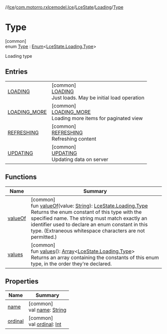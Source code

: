 //[lce](../../../../../index.md)/[com.motorro.rxlcemodel.lce](../../../index.md)/[LceState](../../index.md)/[Loading](../index.md)/[Type](index.md)

# Type

[common]\
enum [Type](index.md) : [Enum](https://kotlinlang.org/api/latest/jvm/stdlib/kotlin/-enum/index.html)&lt;[LceState.Loading.Type](index.md)&gt; 

Loading type

## Entries

| | |
|---|---|
| [LOADING](-l-o-a-d-i-n-g/index.md) | [common]<br>[LOADING](-l-o-a-d-i-n-g/index.md)<br>Just loads. May be initial load operation |
| [LOADING_MORE](-l-o-a-d-i-n-g_-m-o-r-e/index.md) | [common]<br>[LOADING_MORE](-l-o-a-d-i-n-g_-m-o-r-e/index.md)<br>Loading more items for paginated view |
| [REFRESHING](-r-e-f-r-e-s-h-i-n-g/index.md) | [common]<br>[REFRESHING](-r-e-f-r-e-s-h-i-n-g/index.md)<br>Refreshing content |
| [UPDATING](-u-p-d-a-t-i-n-g/index.md) | [common]<br>[UPDATING](-u-p-d-a-t-i-n-g/index.md)<br>Updating data on server |

## Functions

| Name | Summary |
|---|---|
| [valueOf](value-of.md) | [common]<br>fun [valueOf](value-of.md)(value: [String](https://kotlinlang.org/api/latest/jvm/stdlib/kotlin/-string/index.html)): [LceState.Loading.Type](index.md)<br>Returns the enum constant of this type with the specified name. The string must match exactly an identifier used to declare an enum constant in this type. (Extraneous whitespace characters are not permitted.) |
| [values](values.md) | [common]<br>fun [values](values.md)(): [Array](https://kotlinlang.org/api/latest/jvm/stdlib/kotlin/-array/index.html)&lt;[LceState.Loading.Type](index.md)&gt;<br>Returns an array containing the constants of this enum type, in the order they're declared. |

## Properties

| Name | Summary |
|---|---|
| [name](-u-p-d-a-t-i-n-g/index.md#-372974862%2FProperties%2F-702262346) | [common]<br>val [name](-u-p-d-a-t-i-n-g/index.md#-372974862%2FProperties%2F-702262346): [String](https://kotlinlang.org/api/latest/jvm/stdlib/kotlin/-string/index.html) |
| [ordinal](-u-p-d-a-t-i-n-g/index.md#-739389684%2FProperties%2F-702262346) | [common]<br>val [ordinal](-u-p-d-a-t-i-n-g/index.md#-739389684%2FProperties%2F-702262346): [Int](https://kotlinlang.org/api/latest/jvm/stdlib/kotlin/-int/index.html) |
